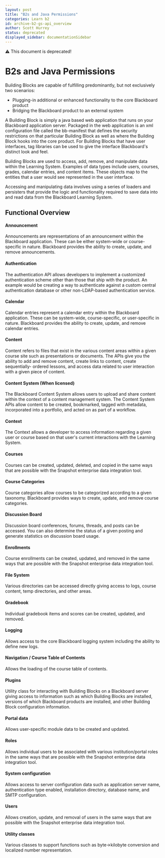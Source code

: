 ```yaml
---
layout: post
title: "B2s and Java Permissions"
categories: Learn b2
id: archive-b2-gs-api_overview
author: Scott Hurrey
status: deprecated
displayed_sidebar: documentationSidebar
---
```


:warning: This document is deprecated!

# B2s and Java Permissions

Building Blocks are capable of fulfilling predominantly, but not exclusively
two scenarios:

- Plugging-in additional or enhanced functionality to the core Blackboard product
- Bridging the Blackboard product to an external system

A Building Block is simply a java based web application that runs on your
Blackboard application server. Packaged in the web application is an xml
configuration file called the bb-manifest that defines the security
restrictions on that particular Building Block as well as where the Building
Block hooks into the core product. For Building Blocks that have user
interfaces, tag libraries can be used to give the interface Blackboard's
distinct look and feel.

Building Blocks are used to access, add, remove, and manipulate data within
the Learning System. Examples of data types include users, courses, grades,
calendar entries, and content items. These objects map to the entities that a
user would see represented in the user interface.

Accessing and manipulating data involves using a series of loaders and
persisters that provide the logic and functionality required to save data into
and read data from the Blackboard Learning System.

## Functional Overview

#### Announcement

Announcements are representations of an announcement within the Blackboard
application. These can be either system-wide or course-specific in nature.
Blackboard provides the ability to create, update, and remove announcements.

#### Authentication

The authentication API allows developers to implement a customized
authentication scheme other than those that ship with the product. An example
would be creating a way to authenticate against a custom central
authentication database or other non-LDAP-based authentication service.

#### Calendar

Calendar entries represent a calendar entry within the Blackboard application.
These can be system-wide, course-specific, or user-specific in nature.
Blackboard provides the ability to create, update, and remove calendar
entries.

#### Content

Content refers to files that exist in the various content areas within a given
course site such as presentations or documents. The APIs give you the ability
to add and remove content, create links to content, create sequentially-
ordered lessons, and access data related to user interaction with a given
piece of content.

#### Content System (When licensed)

The Blackboard Content System allows users to upload and share content within
the context of a content management system. The Content System APIs allow
content to be created, bookmarked, tagged with metadata, incorporated into a
portfolio, and acted on as part of a workflow.

#### Context

The Context allows a developer to access information regarding a given user or
course based on that user's current interactions with the Learning System.

#### Courses

Courses can be created, updated, deleted, and copied in the same ways that are
possible with the Snapshot enterprise data integration tool.

#### Course Categories

Course categories allow courses to be categorized according to a given
taxonomy. Blackboard provides ways to create, update, and remove course
categories.

#### Discussion Board

Discussion board conferences, forums, threads, and posts can be accessed. You
can also determine the status of a given posting and generate statistics on
discussion board usage.

#### Enrollments

Course enrollments can be created, updated, and removed in the same ways that
are possible with the Snapshot enterprise data integration tool.

#### File System

Various directories can be accessed directly giving access to logs, course
content, temp directories, and other areas.

#### Gradebook

Individual gradebook items and scores can be created, updated, and removed.

#### Logging

Allows access to the core Blackboard logging system including the ability to
define new logs.

#### Navigation / Course Table of Contents

Allows the loading of the course table of contents.

#### Plugins

Utility class for interacting with Building Blocks on a Blackboard server
giving access to information such as which Building Blocks are installed,
versions of which Blackboard products are installed, and other Building Block
configuration information.

#### Portal data

Allows user-specific module data to be created and updated.

#### Roles

Allows individual users to be associated with various institution/portal roles
in the same ways that are possible with the Snapshot enterprise data
integration tool.

#### System configuration

Allows access to server configuration data such as application server name,
authentication type enabled, installation directory, database name, and SMTP
configuration.

#### Users

Allows creation, update, and removal of users in the same ways that are
possible with the Snapshot enterprise data integration tool.

#### Utility classes

Various classes to support functions such as byte->kilobyte conversion and
localized number representation.
